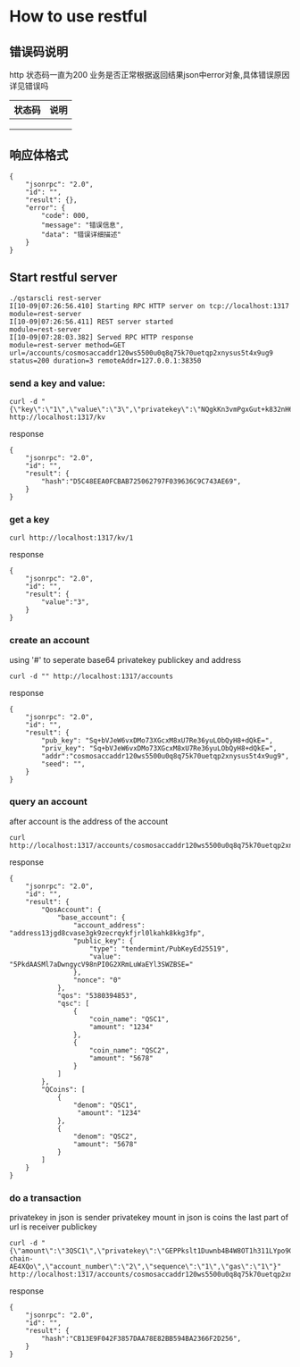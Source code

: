 # How to use restful

## 错误码说明
http 状态码一直为200
业务是否正常根据返回结果json中error对象,具体错误原因详见错误吗

| 状态码   |      说明      |
|----------|:-------------:|
|  |  |
|  |  |
|  |  |


## 响应体格式
```
{
    "jsonrpc": "2.0",
    "id": "",
    "result": {},
    "error": {
        "code": 000,
        "message": "错误信息",
        "data": "错误详细描述"
    }
}
```


## Start restful server
```
./qstarscli rest-server
I[10-09|07:26:56.410] Starting RPC HTTP server on tcp://localhost:1317 module=rest-server 
I[10-09|07:26:56.411] REST server started                          module=rest-server 
I[10-09|07:28:03.382] Served RPC HTTP response                     module=rest-server method=GET url=/accounts/cosmosaccaddr120ws5500u0q8q75k70uetqp2xnysus5t4x9ug9 status=200 duration=3 remoteAddr=127.0.0.1:38350

```

### send a key and value:

```
curl -d "{\"key\":\"1\",\"value\":\"3\",\"privatekey\":\"NQgkKn3vmPgxGut+k832nH6l0A1GDtLy8Nz6fMp6y6q2dbL7FVPkNw9PPcCsobEHJf9eDmC3zrG/iWn9qxLuvg\",\"chainid\":\"chainabc\"}"  http://localhost:1317/kv
```

response
```
{
    "jsonrpc": "2.0",
    "id": "",
    "result": {
        "hash":"D5C48EEA0FCBAB725062797F039636C9C743AE69",
    }
}
```

### get a key
```
curl http://localhost:1317/kv/1
```


response
```
{
    "jsonrpc": "2.0",
    "id": "",
    "result": {
        "value":"3",
    }
}

```



### create an account
using '#' to seperate base64 privatekey publickey and address
```$xslt
curl -d "" http://localhost:1317/accounts

```

response
```
{
    "jsonrpc": "2.0",
    "id": "",
    "result": {
        "pub_key": "Sq+bVJeW6vxDMo73XGcxM8xU7Re36yuLObQyH8+dQkE=",
        "priv_key": "Sq+bVJeW6vxDMo73XGcxM8xU7Re36yuLObQyH8+dQkE=",
        "addr":"cosmosaccaddr120ws5500u0q8q75k70uetqp2xnysus5t4x9ug9",
        "seed": "",
    }
}

```


### query an account
after account is the address of the account
```
curl http://localhost:1317/accounts/cosmosaccaddr120ws5500u0q8q75k70uetqp2xnysus5t4x9ug9
```

response
```
{
    "jsonrpc": "2.0",
    "id": "",
    "result": {
        "QosAccount": {
            "base_account": {
                "account_address": "address13jgd8cvase3gk9zecrqykfjrl0lkahk8kkg3fp",
                "public_key": {
                    "type": "tendermint/PubKeyEd25519",
                    "value": "5PkdAASMl7aDwngycV98nPI0G2XRmLuWaEYl3SWZBSE="
                },
                "nonce": "0"
            },
            "qos": "5380394853",
            "qsc": [
                {
                    "coin_name": "QSC1",
                    "amount": "1234"
                },
                {
                    "coin_name": "QSC2",
                    "amount": "5678"
                }
            ]
        },
        "QCoins": [
            {
                "denom": "QSC1",
                 "amount": "1234"
            },
            {
                "denom": "QSC2",
                "amount": "5678"
            }
        ]
    }
}

```

### do a transaction
privatekey in json is sender privatekey
mount in json is coins
the last part of url is receiver publickey
```
curl -d "{\"amount\":\"3QSC1\",\"privatekey\":\"GEPPkslt1Duwnb4B4W8OT1h311LYpo9GuJygHCE6mhH6iq1A17jIzMEzf6NiXUi6iGjDyoj9\",\"chain_id\":\"test-chain-AE4XQo\",\"account_number\":\"2\",\"sequence\":\"1\",\"gas\":\"1\"}" http://localhost:1317/accounts/cosmosaccaddr120ws5500u0q8q75k70uetqp2xnysus5t4x9ug9/send
```

response
```
{
    "jsonrpc": "2.0",
    "id": "",
    "result": {
        "hash":"CB13E9F042F3857DAA78E82BB594BA2366F2D256",
    }
}
```
